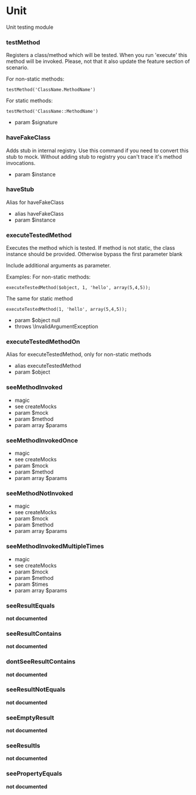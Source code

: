 # Unit

Unit testing module




### testMethod


Registers a class/method which will be tested.
When you run 'execute' this method will be invoked.
Please, not that it also update the feature section of scenario.

For non-static methods:
````
testMethod('ClassName.MethodName')
````

For static methods:
````
testMethod('ClassName::MethodName')
````

 * param $signature

### haveFakeClass


Adds stub in internal registry.
Use this command if you need to convert this stub to mock.
Without adding stub to registry you can't trace it's method invocations.

 * param $instance

### haveStub


Alias for haveFakeClass

 * alias haveFakeClass
 * param $instance

### executeTestedMethod


Executes the method which is tested.
If method is not static, the class instance should be provided.
Otherwise bypass the first parameter blank

Include additional arguments as parameter.

Examples:
For non-static methods:
````
executeTestedMethod($object, 1, 'hello', array(5,4,5));
````

The same for static method
```
executeTestedMethod(1, 'hello', array(5,4,5));
```

 * param $object null
 * throws \InvalidArgumentException

### executeTestedMethodOn


Alias for executeTestedMethod, only for non-static methods

 * alias executeTestedMethod
 * param $object

### seeMethodInvoked




 * magic
 * see createMocks
 * param $mock
 * param $method
 * param array $params

### seeMethodInvokedOnce



 * magic
 * see createMocks
 * param $mock
 * param $method
 * param array $params

### seeMethodNotInvoked



 * magic
 * see createMocks
 * param $mock
 * param $method
 * param array $params

### seeMethodInvokedMultipleTimes



 * magic
 * see createMocks
 * param $mock
 * param $method
 * param $times
 * param array $params

### seeResultEquals

__not documented__

### seeResultContains

__not documented__

### dontSeeResultContains

__not documented__

### seeResultNotEquals

__not documented__

### seeEmptyResult

__not documented__

### seeResultIs

__not documented__

### seePropertyEquals

__not documented__
